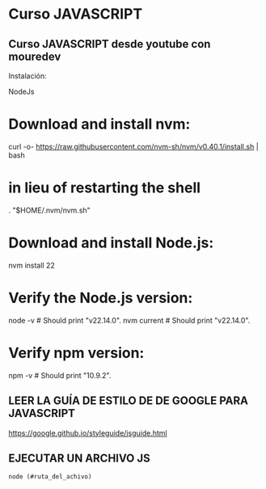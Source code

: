 
# Curso JAVASCRIPT

## Curso JAVASCRIPT desde youtube con mouredev

Instalación:

NodeJs
# Download and install nvm:
curl -o- https://raw.githubusercontent.com/nvm-sh/nvm/v0.40.1/install.sh | bash

# in lieu of restarting the shell
\. "$HOME/.nvm/nvm.sh"

# Download and install Node.js:
nvm install 22

# Verify the Node.js version:
node -v # Should print "v22.14.0".
nvm current # Should print "v22.14.0".

# Verify npm version:
npm -v # Should print "10.9.2".


## LEER LA GUÍA DE ESTILO DE DE GOOGLE PARA JAVASCRIPT

https://google.github.io/styleguide/jsguide.html


## EJECUTAR UN ARCHIVO JS
    node (#ruta_del_achivo)